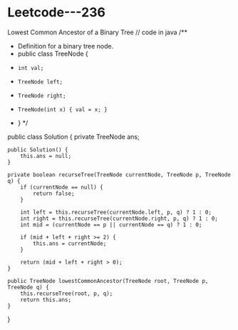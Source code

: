 # Leetcode---236
Lowest Common Ancestor of a Binary Tree
// code in java
/**
 * Definition for a binary tree node.
 * public class TreeNode {
 *     int val;
 *     TreeNode left;
 *     TreeNode right;
 *     TreeNode(int x) { val = x; }
 * }
 */

public class Solution {
    private TreeNode ans;

    public Solution() {
        this.ans = null;
    }

    private boolean recurseTree(TreeNode currentNode, TreeNode p, TreeNode q) {
        if (currentNode == null) {
            return false;
        }

        int left = this.recurseTree(currentNode.left, p, q) ? 1 : 0;
        int right = this.recurseTree(currentNode.right, p, q) ? 1 : 0;
        int mid = (currentNode == p || currentNode == q) ? 1 : 0;

        if (mid + left + right >= 2) {
            this.ans = currentNode;
        }

        return (mid + left + right > 0);
    }

    public TreeNode lowestCommonAncestor(TreeNode root, TreeNode p, TreeNode q) {
        this.recurseTree(root, p, q);
        return this.ans;
    }
}

